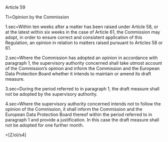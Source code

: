 Article 59

Ti=Opinion by the Commission

1.sec=Within ten weeks after a matter has been raised under Article 58, or at the latest within six weeks in the case of Article 61, the Commission may adopt, in order to  ensure correct and consistent application of this Regulation, an opinion in relation to matters raised pursuant to Articles 58 or 61.

2.sec=Where the Commission has adopted an opinion in accordance with paragraph 1, the supervisory authority concerned shall take utmost account of the Commission’s opinion and inform the Commission and the European Data Protection Board whether it intends to maintain or amend its draft measure.

3.sec=During the period referred to in paragraph 1, the draft measure shall not be adopted by the supervisory authority.

4.sec=Where the supervisory authority concerned intends not to follow the opinion of the Commission, it shall inform the Commission and the European Data Protection Board thereof within the period referred to in paragraph 1 and provide a justification. In this case the draft measure shall not be adopted for one further month.


=[Z/ol/s4]
